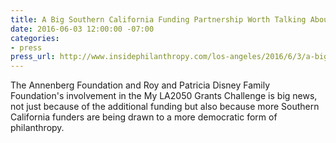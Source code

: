 ```yaml
---
title: A Big Southern California Funding Partnership Worth Talking About, Inside Philanthropy
date: 2016-06-03 12:00:00 -07:00
categories:
- press
press_url: http://www.insidephilanthropy.com/los-angeles/2016/6/3/a-big-southern-california-funding-partnership-worth-talking.html
---
```


The Annenberg Foundation and Roy and Patricia Disney Family Foundation's involvement in the My LA2050 Grants Challenge is big news, not just because of the additional funding but also because more Southern California funders are being drawn to a more democratic form of philanthropy.
